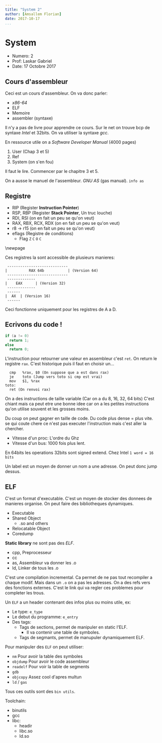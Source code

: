 ```yaml
---
title: "System 2"
author: [Amsallem Florian]
date: 2017-10-17
...
```


# System

* Numero: 2
* Prof: Laskar Gabriel
* Date: 17 Octobre 2017

## Cours d'assembleur

Ceci est un cours d'assembleur.
On va donc parler:

* *x86-64*
* ELF
* Memoire
* assembler (syntaxe)

Il n'y a pas de livre pour apprendre ce cours.
Sur le net on trouve bcp de syntaxe *Intel* et 32bits.
On va utiliser la syntaxe *gcc*.

En ressource utile on a *Software Developer Manual* (4000 pages)

1. User (Chap 3 et 5)
1. Ref
1. System (on s'en fou)

Il faut le lire. Commencer par le chapitre 3 et 5.

On a ausse le manuel de l'assembleur. *GNU AS* (gas manual). `info as`

## Registre

* RIP (Register **Instruction Pointer**)
* RSP, RBP (Register **Stack Pointer**, Un truc louche)
* RDI, RSI           (on en fait un peu se qu'on veut)
* RAX, RBX, RCX, RDX (on en fait un peu se qu'on veut)
* r8 -> r15          (on en fait un peu se qu'on veut)
* eflags (Registre de conditions)
  * Flag `Z` `C` `O` `C`

\newpage

Ces registres la sont accessible de plusieurs manieres:

```
 ----------------------------
|          RAX 64b           | (Version 64)
 ----------------------------
 -------------
|    EAX      | (Version 32)
 -------------
 ------
|  AX  | (Version 16)
 ------
```

Ceci fonctionne uniquement pour les registres de A a D.

## Ecrivons du code !

```C
if (a != 0)
  return 1;
else
  return 0;
```

L'instruction pour retourner une valeur en assembleur c'est `ret`.
On return le registre `rax`. C'est historique puis il faut en choisir un...

```assembly
  cmp   %rax, $0 (On suppose que a est dans rax)
  je    toto (Jump vers toto si cmp est vrai)
  mov   $1, %rax
toto:
  ret (On renvoi rax)
```

On a des instructions de taille variable (Car on a du 8, 16, 32, 64 bits)
C'est chiant mais ca peut etre une bonne idee car on a les petites instructions
qu'on utilise souvent et les grosses moins.

Du coup on peut gagner en taille de code. Du code plus dense = plus vite.
se qui coute chere ce n'est pas executer l'instruction mais c'est aller la
chercher.

* Vitesse d'un proc: L'ordre du Ghz
* Vitesse d'un bus: 1000 fois plus lent.

En 64bits les operations 32bits sont signed extend.
Chez Intel `1 word = 16 bits`

Un label est un moyen de donner un nom a une adresse. On peut donc jump
dessus.

## ELF

C'est un format d'executable. C'est un moyen de stocker des donnees de manieres
organise. On peut faire des bibliotheques dynamiques.

* Executable
* Shared Object
    * .so and others
* Relocatable Object
* Coredump

**Static library** ne sont pas des *ELF*.

* cpp, Preprocesseur
* cc
* as, Assembleur va donner les .o
* ld, Linker de tous les .o

C'est une compilation incremental. Ca permet de ne pas tout recompiler a chaque
modif. Mais dans un `.o` on a pas les adresses. On a des refs vers des
fonctions externes. C'est le link qui va regler ces problemes pour completer
les trous.

Un `ELF` a un header contenant des infos plus ou moins utile, ex:

* Le type: `e_type`
* Le debut du programme: `e_entry`
* Des tags:
    * Tags de sections, permet de manipuler en static l'ELF.
        * Il va contenir une table de symboles.
    * Tags de segmants, permet de manupuler dynamiquement ELF.

Pour manipuler des `ELF` on peut utiliser:

* `nm` Pour avoir la table des symboles
* `objdump` Pour avoir le code assembleur
* `readelf` Pour voir la table de segments
* `gdb`
* `objcopy` Assez cool d'apres multun
* `ld` / `gas`

Tous ces outils sont des `bin utils`.

Toolchain:

* binutils
* gcc
* libc:
    * headir
    * libc.so
    * ld.so
